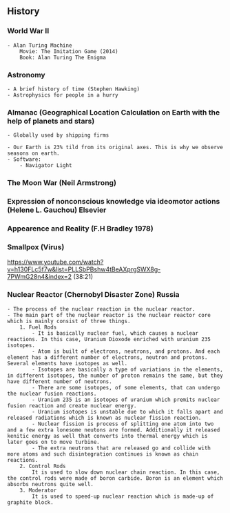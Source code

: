 ## History

### World War II
	
	- Alan Turing Machine
		Movie: The Imitation Game (2014)
		Book: Alan Turing The Enigma

### Astronomy

	- A brief history of time (Stephen Hawking)
	- Astrophysics for people in a hurry

### Almanac (Geographical Location Calculation on Earth with the help of planets and stars)
	- Globally used by shipping firms

	- Our Earth is 23% tild from its original axes. This is why we observe seasons on earth.
	- Software:
		- Navigator Light

### The Moon War (Neil Armstrong)

### Expression of nonconscious knowledge via ideomotor actions (Helene L. Gauchou) Elsevier

### Appearence and Reality (F.H Bradley 1978)

### Smallpox (Virus)

https://www.youtube.com/watch?v=h130FLc5f7w&list=PLLSbPBshw4tBeAXprgSWX8g-7PWmG28n4&index=2 (38:21)


### Nuclear Reactor (Chernobyl Disaster Zone) Russia

	- The process of the nuclear reaction in the nuclear reactor. 
	- The main part of the nuclear reactor is the nuclear reactor core which is mainly consist of three things.
		1. Fuel Rods
			- It is basically nuclear fuel, which causes a nuclear reactions. In this case, Uranium Dioxode enriched with uranium 235 isotopes.
			- Atom is built of electrons, neutrons, and protons. And each element has a different number of electrons, neutron and protons. Several elements have isotopes as well. 
			- Isotopes are basically a type of variations in the elements, in different isotopes, the number of proton remains the same, but they have different number of neutrons.
			- There are some isotopes, of some elements, that can undergo the nuclear fusion reactions.
			- Uranium 235 is an isotopes of uranium which premits nuclear fusion reaction and create nuclear energy.
			- Uranium isotopes is unstable due to which it falls apart and released radiations which is known as nuclear fission reaction.
			- Nuclear fission is process of splitting one atom into two and a few extra lonesome neutons are formed. Additionally it released kenitic energy as well that converts into thermal energy which is later goes on to move turbine.
			- The extra neutrons that are released go and collide with more atoms and such disintegration continues is known as chain reactions.
		2. Control Rods
			It is used to slow down nuclear chain reaction. In this case, the control rods were made of boron carbide. Boron is an element which absorbs neutrons quite well.
		3. Moderator
			It is used to speed-up nuclear reaction which is made-up of graphite block.



